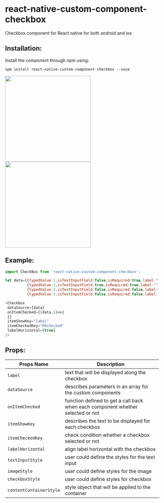 # react-native-custom-component-checkbox
Checkbox component for React native for both android and ios

## Installation:

Install the component through npm using:

```
npm install react-native-custom-component-checkbox --save
```

<img src="https://user-images.githubusercontent.com/32927921/31880348-d659181e-b7fd-11e7-8e96-3e6cd16b4dc5.png" width="280"/> <img src="https://user-images.githubusercontent.com/32927921/31880350-db3fb248-b7fd-11e7-8c78-5cd36852cecd.png" width="280"/>

## Example:
```js
import CheckBox from 'react-native-custom-component-checkbox';

let data=[{typedValue:1,isTextInputField:false,isRequired:true,label:"first item",isImage:false,text:""},
          {typedValue:2,isTextInputField:true,isRequired:true,label:"",isImage:false,text:""},
          {typedValue:3,isTextInputField:false,isRequired:false,label:"",isImage:true,url:''},
          {typedValue:3,isTextInputField:false,isRequired:false,label:"None of the above",isImage:false,url:'',noneOfabove:'true'}];

<Checkbox
 dataSource={data}
 onItemChecked={(data,i)=>{
 }}
 itemShowKey="label"
 itemCheckedKey="RNchecked"
 labelHorizontal={true}
/>
```

## Props:

Props Name | Description
---------- | -----------
`label` | text that will be displayed along the checkbox
`dataSource` | describes parameters in an array for the custom components
`onItemChecked` | function defined to get a call back when each component whether selected or not
`itemShowKey` | describes the text to be displayed for each checkbox
`itemCheckedKey` | check condition whether a checkbox selected or not
`labelHorizontal` | align label horizontal with the checkbox
`textInputStyle` | user could define the styles for the text input
`imageStyle` | user could define styles for the image
`checkboxStyle` | user could define styles for checkbox
`contentContainerStyle` | style object that will be applied to the container

